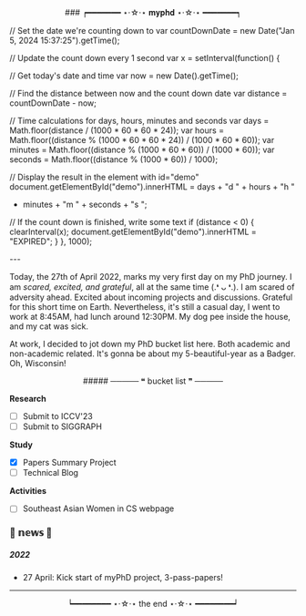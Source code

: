 <center>
### ┍━━━━━━━ ⋆⋅☆⋅⋆ 𝐦𝐲𝐩𝐡𝐝 ⋆⋅☆⋅⋆ ━━━━━━━┑
</center>
<p>
// Set the date we're counting down to
var countDownDate = new Date("Jan 5, 2024 15:37:25").getTime();

// Update the count down every 1 second
var x = setInterval(function() {

  // Get today's date and time
  var now = new Date().getTime();

  // Find the distance between now and the count down date
  var distance = countDownDate - now;

  // Time calculations for days, hours, minutes and seconds
  var days = Math.floor(distance / (1000 * 60 * 60 * 24));
  var hours = Math.floor((distance % (1000 * 60 * 60 * 24)) / (1000 * 60 * 60));
  var minutes = Math.floor((distance % (1000 * 60 * 60)) / (1000 * 60));
  var seconds = Math.floor((distance % (1000 * 60)) / 1000);

  // Display the result in the element with id="demo"
  document.getElementById("demo").innerHTML = days + "d " + hours + "h "
  + minutes + "m " + seconds + "s ";

  // If the count down is finished, write some text
  if (distance < 0) {
    clearInterval(x);
    document.getElementById("demo").innerHTML = "EXPIRED";
  }
}, 1000);
</p>
---

Today, the 27th of April 2022, marks my very first day on my PhD journey. I am *scared, excited, and grateful*, all at the same time (.❛ ᴗ ❛.).
I am scared of adversity ahead. Excited about incoming projects and discussions. Grateful for this short time on Earth.
Nevertheless, it's still a casual day, I went to work at 8:45AM, had lunch around 12:30PM. My dog pee inside the house, and my cat was sick.

At work, I decided to jot down my PhD bucket list here. Both academic and non-academic related. It's gonna be about my 5-beautiful-year as a Badger. Oh, Wisconsin!

<center>
##### ───── ❝ bucket list ❞ ─────
</center>

**Research**

- [ ] Submit to ICCV'23
- [ ] Submit to SIGGRAPH

**Study**

- [x] Papers Summary Project
- [ ] Technical Blog

**Activities**

- [ ] Southeast Asian Women in CS webpage


### 📰 𝕟𝕖𝕨𝕤  📰

##### 2022

- 27 April: Kick start of myPhD project, 3-pass-papers!

---
<center>
┕━━━━━━━━ ⋆⋅☆⋅⋆ the end ⋆⋅☆⋅⋆ ━━━━━━━━┙
</center>